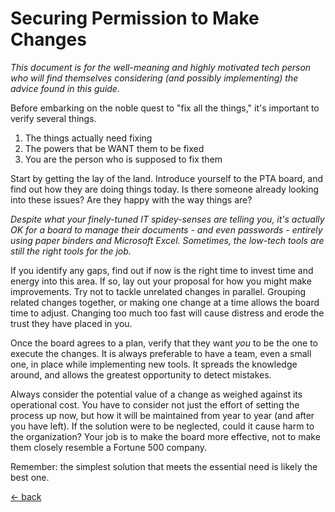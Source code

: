 # Securing Permission to Make Changes
_This document is for the well-meaning and highly motivated tech person who will find themselves considering (and possibly implementing) the advice found in this guide._

Before embarking on the noble quest to "fix all the things," it's important to verify several things.

1. The things actually need fixing
2. The powers that be WANT them to be fixed
3. You are the person who is supposed to fix them

Start by getting the lay of the land.  Introduce yourself to the PTA board, and find out how they are doing things today.  Is there someone already looking into these issues?  Are they happy with the way things are?  

_Despite what your finely-tuned IT spidey-senses are telling you, it's actually OK for a board to manage their documents - and even passwords - entirely using paper binders and Microsoft Excel.  Sometimes, the low-tech tools are still the right tools for the job._

If you identify any gaps, find out if now is the right time to invest time and energy into this area.  If so, lay out your proposal for how you might make improvements.  Try not to tackle unrelated changes in parallel.  Grouping related changes together, or making one change at a time allows the board time to adjust.  Changing too much too fast will cause distress and erode the trust they have placed in you.

Once the board agrees to a plan, verify that they want _you_ to be the one to execute the changes.  It is always preferable to have a team, even a small one, in place while implementing new tools.  It spreads the knowledge around, and allows the greatest opportunity to detect mistakes.

Always consider the potential value of a change as weighed against its operational cost.  You have to consider not just the effort of setting the process up now, but how it will be maintained from year to year (and after you have left).  If the solution were to be neglected, could it cause harm to the organization?  Your job is to make the board more effective, not to make them closely resemble a Fortune 500 company.

Remember: the simplest solution that meets the essential need is likely the best one.  

[<- back](./README.md)